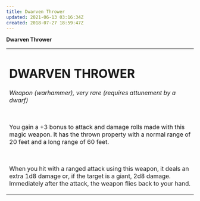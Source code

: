 ```yaml
---
title: Dwarven Thrower
updated: 2021-06-13 03:16:34Z
created: 2018-07-27 18:59:47Z
---
```


**Dwarven Thrower**

<table><tbody><tr class="odd"><td><h1 id="dwarven-thrower"><strong>DWARVEN THROWER</strong></h1><p><em>Weapon (warhammer), very rare (requires attunement by a dwarf)</em></p><p> </p><p>You gain a +3 bonus to attack and damage rolls made with this magic weapon. It has the thrown property with a normal range of 20 feet and a long range of 60 feet.</p><p> </p><p>When you hit with a ranged attack using this weapon, it deals an extra 1d8 damage or, if the target is a giant, 2d8 damage. Immediately after the attack, the weapon flies back to your hand.</p></td></tr></tbody></table>